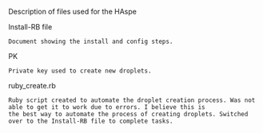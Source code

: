Description of files used for the HAspe

Install-RB file

    Document showing the install and config steps.

PK

    Private key used to create new droplets.
    
ruby_create.rb

    Ruby script created to automate the droplet creation process. Was not able to get it to work due to errors. I believe this is 
    the best way to automate the process of creating droplets. Switched over to the Install-RB file to complete tasks.
